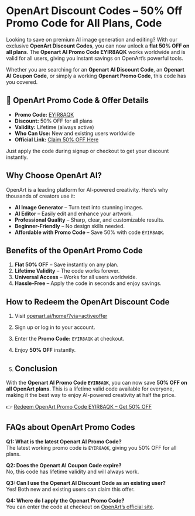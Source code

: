 # OpenArt Discount Codes – 50% Off Promo Code for All Plans, Code  

Looking to save on premium AI image generation and editing? With our exclusive **OpenArt Discount Codes**, you can now unlock a **flat 50% OFF on all plans**. The **Openart AI Promo Code EYIR8AQK** works worldwide and is valid for all users, giving you instant savings on OpenArt’s powerful tools.  

Whether you are searching for an **Openart AI Discount Code**, an **Openart AI Coupon Code**, or simply a working **Openart Promo Code**, this code has you covered.  


## 🎁 OpenArt Promo Code & Offer Details  

- **Promo Code:**  [EYIR8AQK](https://openart.ai/home/?via=activeoffer)    
- **Discount:** 50% OFF for all plans  
- **Validity:** Lifetime (always active)  
- **Who Can Use:** New and existing users worldwide  
- **Official Link:** [Claim 50% OFF Here](https://openart.ai/home/?via=activeoffer)  

Just apply the code during signup or checkout to get your discount instantly.  



## Why Choose OpenArt AI?  

OpenArt is a leading platform for AI-powered creativity. Here’s why thousands of creators use it:  

- **AI Image Generator** – Turn text into stunning images.  
- **AI Editor** – Easily edit and enhance your artwork.  
- **Professional Quality** – Sharp, clear, and customizable results.  
- **Beginner-Friendly** – No design skills needed.  
- **Affordable with Promo Code** – Save 50% with code `EYIR8AQK`.  

## Benefits of the OpenArt Promo Code  

1. **Flat 50% OFF** – Save instantly on any plan.  
2. **Lifetime Validity** – The code works forever.  
3. **Universal Access** – Works for all users worldwide.  
4. **Hassle-Free** – Apply the code in seconds and enjoy savings.  


## How to Redeem the OpenArt Discount Code  

1. Visit [openart.ai/home/?via=activeoffer](https://openart.ai/home/?via=activeoffer)  
2. Sign up or log in to your account.  
3. Enter the **Promo Code:** `EYIR8AQK` at checkout.  
4. Enjoy **50% OFF** instantly.

5. ## Conclusion  

With the **Openart AI Promo Code `EYIR8AQK`**, you can now save **50% OFF on all OpenArt plans**. This is a lifetime valid code available for everyone, making it the best way to enjoy AI-powered creativity at half the price.  

👉 [Redeem OpenArt Promo Code EYIR8AQK – Get 50% OFF](https://openart.ai/home/?via=activeoffer)  



## FAQs about OpenArt Promo Codes  

**Q1: What is the latest Openart AI Promo Code?**  
The latest working promo code is `EYIR8AQK`, giving you 50% OFF for all plans.  

**Q2: Does the Openart AI Coupon Code expire?**  
No, this code has lifetime validity and will always work.  

**Q3: Can I use the Openart AI Discount Code as an existing user?**  
Yes! Both new and existing users can claim this offer.  

**Q4: Where do I apply the Openart Promo Code?**  
You can enter the code at checkout on [OpenArt’s official site](https://openart.ai/home/?via=activeoffer).  



